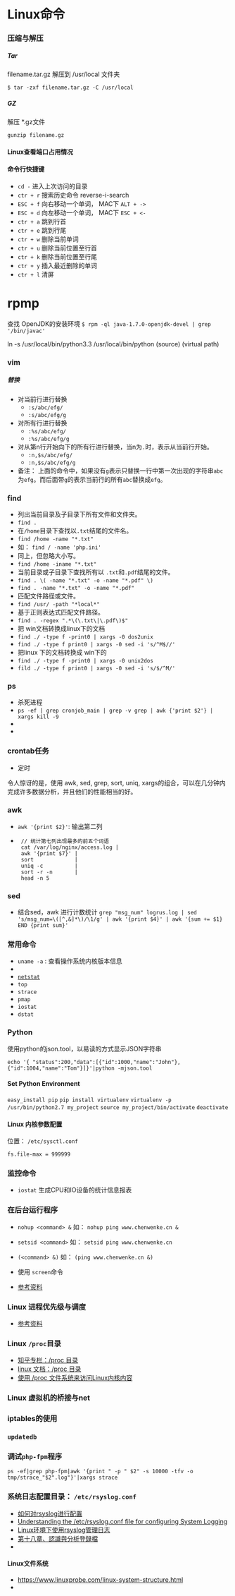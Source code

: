 #  Linux命令

### 压缩与解压

##### Tar
filename.tar.gz 解压到 /usr/local 文件夹

`$ tar -zxf filename.tar.gz -C /usr/local`

##### GZ
解压 *.gz文件

`gunzip filename.gz`


#### Linux查看端口占用情况



#### 命令行快捷键

- `cd -` 进入上次访问的目录
- `ctr + r` 搜索历史命令 reverse-i-search
- `ESC + f` 向右移动一个单词， MAC下 `ALT + ->`
- `ESC + d` 向左移动一个单词， MAC下 `ESC + <-`
- `ctr + a` 跳到行首
- `ctr + e` 跳到行尾
- `ctr + w` 删除当前单词
- `ctr + u` 删除当前位置至行首
- `ctr + k` 删除当前位置至行尾
- `ctr + y` 插入最近删除的单词
- `ctr + l` 清屏

# rpmp
查找 OpenJDK的安装环境 
`
$ rpm -ql java-1.7.0-openjdk-devel | grep '/bin/javac'
`  

ln -s /usr/local/bin/python3.3 /usr/local/bin/python
      (source)                 (virtual path)

### vim
##### 替换
- 对当前行进行替换
    - `:s/abc/efg/`
    - `:s/abc/efg/g`
- 对所有行进行替换
    - `:%s/abc/efg/`
    - `:%s/abc/efg/g`
- 对从第n行开始向下的所有行进行替换，当n为`.`时，表示从当前行开始。
    - `:n,$s/abc/efg/`
    - `:n,$s/abc/efg/g`
- 备注： 上面的命令中，如果没有`g`表示只替换一行中第一次出现的字符串`abc`为`efg`。而后面带`g`的表示当前行的所有`abc`替换成`efg`。

### find
- 列出当前目录及子目录下所有文件和文件夹。
- `find .`
- 在`/home`目录下查找以`.txt`结尾的文件名。
- `find /home -name "*.txt"`
- 如： `find / -name 'php.ini'`
- 同上，但忽略大小写。
- `find /home -iname "*.txt"`
- 当前目录或子目录下查找所有以 `.txt`和`.pdf`结尾的文件。
- `find . \( -name "*.txt" -o -name "*.pdf" \)`
- `find . -name "*.txt" -o -name "*.pdf"`
- 匹配文件路径或文件。
- `find /usr/ -path "*local*"`
- 基于正则表达式匹配文件路径。
- `find . -regex ".*\(\.txt\|\.pdf\)$"`
- 把 win文档转换成linux下的文档
- `find ./ -type f -print0 | xargs -0 dos2unix`
- `find ./ -type f print0 | xargs -0 sed -i 's/^M$//'`
- 把linux 下的文档转换成 win下的
- `find ./ -type f -print0 | xargs -0 unix2dos`
- `fild ./ -type f print0 | xargs -0 sed -i 's/$/^M/'`

### ps
- 杀死进程
- `ps -ef | grep cronjob_main | grep -v grep | awk {'print $2'} | xargs kill -9`
- 
- 
### crontab任务
- 定时

令人惊讶的是，使用 awk, sed, grep, sort, uniq, xargs的组合，可以在几分钟内完成许多数据分析，并且他们的性能相当的好。 

### awk
- `awk '{print $2}'`: 输出第二列
- ```
   // 统计第七列出现最多的前五个词语
   cat /var/log/nginx/access.log |
   awk '{print $7}' |
   sort             |
   uniq -c          |
   sort -r -n       |
   head -n 5
   ```

### sed

- 结合sed，awk 进行计数统计
`grep "msg_num" logrus.log | sed 's/msg_num=\([^,&]*\)/\1/g' | awk '{print $4}' | awk '{sum += $1} END {print sum}'`

### 常用命令
- `uname -a` : 查看操作系统内核版本信息
- 
- [`netstat`](https://linux.cn/article-2434-1.html)
- `top`
- `strace`
- `pmap`
- `iostat`
- `dstat`

### Python

使用python的json.tool，以易读的方式显示JSON字符串

`
echo '{ "status":200,"data":[{"id":1000,"name":"John"},{"id":1004,"name":"Tom"}]}'|python -mjson.tool
`
#### Set Python Environment
`easy_install pip`
`pip install virtualenv`
`virtualenv -p /usr/bin/python2.7 my_project`
`source my_project/bin/activate`
`deactivate`

#### Linux 内核参数配置
位置： `/etc/sysctl.conf`
```
fs.file-max = 999999

```






### 监控命令
- `iostat` 生成CPU和IO设备的统计信息报表




### 在后台运行程序
- `nohup <command> &` 如： `nohup ping www.chenwenke.cn &`
- `setsid <command>` 如： `setsid ping www.chenwenke.cn`
- `(<command> &)` 如： `(ping www.chenwenke.cn &)`
- 使用 `screen`命令

- [参考资料](https://www.ibm.com/developerworks/cn/linux/l-cn-nohup/index.html)


### Linux 进程优先级与调度

- [参考资料](https://linux.cn/article-7325-1.html)

### Linux `/proc`目录
- [知乎专栏：/proc 目录](https://zhuanlan.zhihu.com/p/26923061)
- [linux 文档：/proc 目录]()
- [使用 /proc 文件系统来访问Linux内核内容](https://www.ibm.com/developerworks/cn/linux/l-proc.html)

### Linux 虚拟机的桥接与net



### iptables的使用

### `updatedb` 

### 调试`php-fpm`程序
`ps -ef|grep php-fpm|awk '{print " -p " $2" -s 10000 -tfv -o tmp/strace_"$2".log"}'|xargs strace`


### 系统日志配置目录： `/etc/rsyslog.conf`
- [如何对rsyslog进行配置](https://www.mtyun.com/library/how-to-config-rsyslog)
- [Understanding the /etc/rsyslog.conf file for configuring System Logging](https://www.thegeekdiary.com/understanding-the-etc-rsyslog-conf-file-for-configuring-system-logging/)
- [Linux环境下使用rsyslog管理日志](https://segmentfault.com/a/1190000003509909)
- [第十八章、認識與分析登錄檔](http://linux.vbird.org/linux_basic/0570syslog.php)
- 

#### Linux文件系统

- https://www.linuxprobe.com/linux-system-structure.html
- 
